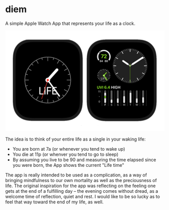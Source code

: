 # diem
A simple Apple Watch App that represents your life as a clock.

![](screenshot.png)

The idea is to think of your entire life as a single in your waking life:
- You are born at 7a (or whenever you tend to wake up)
- You die at 11p (or whenver you tend to go to sleep)
- By assuming you live to be 90 and measuring the time elapsed since you were born, the App shows the current "Life time"

The app is really intended to be used as a complication, as a way of bringing mindfulness to our own mortality as well as the preciousness of life. 
The original inspiration for the app was reflecting on the feeling one gets at the end of a fulfilling day – the evening comes without dread, as a welcome time of
reflection, quiet and rest. I would like to be so lucky as to feel that way toward the end of my life, as well.

